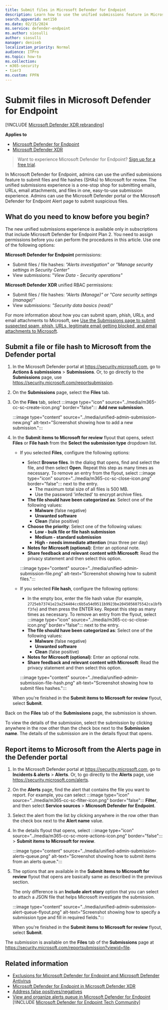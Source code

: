 ```yaml
---
title: Submit files in Microsoft Defender for Endpoint
description: Learn how to use the unified submissions feature in Microsoft Defender XDR to submit suspicious emails, URLs, email attachments, and files to Microsoft for scanning.
search.appverid: met150
ms.date: 02/15/2024
ms.service: defender-endpoint
ms.author: siosulli
author: siosulli
manager: deniseb
localization_priority: Normal
audience: ITPro
ms.topic: how-to
ms.collection: 
- m365-security
- tier3
ms.custom: FPFN
---
```


# Submit files in Microsoft Defender for Endpoint

[!INCLUDE [Microsoft Defender XDR rebranding](../includes/microsoft-defender.md)]

**Applies to**

- [Microsoft Defender for Endpoint](https://go.microsoft.com/fwlink/p/?linkid=2146806)
- [Microsoft Defender XDR](https://go.microsoft.com/fwlink/?linkid=2118804)

> Want to experience Microsoft Defender for Endpoint? [Sign up for a free trial](https://www.microsoft.com/microsoft-365/windows/microsoft-defender-atp?ocid=docs-wdatp-usewdatp-abovefoldlink).

In Microsoft Defender for Endpoint, admins can use the unified submissions feature to submit files and file hashes (SHAs) to Microsoft for review. The unified submissions experience is a one-stop shop for submitting emails, URLs, email attachments, and files in one, easy-to-use submission experience. Admins can use the Microsoft Defender portal or the Microsoft Defender for Endpoint Alert page to submit suspicious files.

## What do you need to know before you begin?

The new unified submissions experience is available only in subscriptions that include Microsoft Defender for Endpoint Plan 2.
You need to assign permissions before you can perform the procedures in this article. Use one of the following options:

**Microsoft Defender for Endpoint** permissions:
 - Submit files / file hashes: _"Alerts investigation" or "Manage security settings in Security Center"_
 - View submissions: "_View Data - Security operations"_
                  
**Microsoft Defender XDR** unified RBAC permissions:
 - Submit files / file hashes: *"Alerts (Manage)" or "Core security settings (manage)"*
 - View submissions: _"Security data basics (read)"_
                        
For more information about how you can submit spam, phish, URLs, and email attachments to Microsoft, see [Use the Submissions page to submit suspected spam, phish, URLs, legitimate email getting blocked, and email attachments to Microsoft](../defender-office-365/submissions-admin.md).

## Submit a file or file hash to Microsoft from the Defender portal

1. In the Microsoft Defender portal at <https://security.microsoft.com>, go to **Actions & submissions** \> **Submissions**. Or, to go directly to the **Submissions** page, use <https://security.microsoft.com/reportsubmission>.

2. On the **Submissions** page, select the **Files** tab.

3. On the **Files** tab, select :::image type="icon" source="../media/m365-cc-sc-create-icon.png" border="false"::: **Add new submission**.

   :::image type="content" source="../media/unified-admin-submission-new.png" alt-text="Screenshot showing how to add a new submission.":::

2. In the **Submit items to Microsoft for review** flyout that opens, select **Files** or **File hash** from the **Select the submission type** dropdown list.

   - If you selected **Files**, configure the following options:
     - Select **Browse files**. In the dialog that opens, find and select the file, and then select **Open**. Repeat this step as many times as necessary. To remove an entry from the flyout, select :::image type="icon" source="../media/m365-cc-sc-close-icon.png" border="false"::: next to the entry.
       - The maximum total size of all files is 500 MB.
       - Use the password 'infected' to encrypt archive files.
     - **The file should have been categorized as**: Select one of the following values:
       - **Malware** (false negative)
       - **Unwanted software**
       - **Clean** (false positive)
     - **Choose the priority**: Select one of the following values:
       - **Low - bulk file or file hash submission**
       - **Medium - standard submission**
       - **High - needs immediate attention** (max three per day)
     - **Notes for Microsoft (optional)**: Enter an optional note.
     - **Share feedback and relevant content with Microsoft**: Read the privacy statement and then select this option.

     :::image type="content" source="../media/unified-admin-submission-file.png" alt-text="Screenshot showing how to submit files.":::

   - If you selected **File hash**, configure the following options:
     - In the empty box, enter the file hash value (for example, `2725eb73741e23a254404cc6b5a54d9511b9923be2045056075542ca1bfbf3fe`) and then press the ENTER key. Repeat this step as many times as necessary. To remove an entry from the flyout, select :::image type="icon" source="../media/m365-cc-sc-close-icon.png" border="false"::: next to the entry.
     - **The file should have been categorized as**: Select one of the following values:
       - **Malware** (false negative)
       - **Unwanted software**
       - **Clean** (false positive)
     - **Notes for Microsoft (optional)**: Enter an optional note.
     - **Share feedback and relevant content with Microsoft**: Read the privacy statement and then select this option.

     :::image type="content" source="../media/unified-admin-submission-file-hash.png" alt-text="Screenshot showing how to submit files hashes.":::

   When you're finished in the **Submit items to Microsoft for review** flyout, select **Submit**.

Back on the **Files** tab of the **Submissions** page, the submission is shown.

To view the details of the submission, select the submission by clicking anywhere in the row other than the check box next to the **Submission name**. The details of the submission are in the details flyout that opens.

## Report items to Microsoft from the Alerts page in the Defender portal

1. In the Microsoft Defender portal at <https://security.microsoft.com>, go to **Incidents & alerts** \> **Alerts**. Or, to go directly to the **Alerts** page, use <https://security.microsoft.com/alerts>.

2. On the **Alerts** page, find the alert that contains the file you want to report. For example, you can select :::image type="icon" source="../media/m365-cc-sc-filter-icon.png" border="false"::: **Filter**, and then select **Service sources** \> **Microsoft Defender for Endpoint**.

3. Select the alert from the list by clicking anywhere in the row other than the check box next to the **Alert name** value.

4. In the details flyout that opens, select :::image type="icon" source="../media/m365-cc-sc-more-actions-icon.png" border="false"::: \> **Submit items to Microsoft for review**.

   :::image type="content" source="../media/unified-admin-submission-alerts-queue.png" alt-text="Screenshot showing how to submit items from an alerts queue.":::

5. The options that are available in the **Submit items to Microsoft for review** flyout that opens are basically same as described in the previous section.

   The only difference is an **Include alert story** option that you can select to attach a JSON file that helps Microsoft investigate the submission.

   :::image type="content" source="../media/unified-admin-submission-alert-queue-flyout.png" alt-text="Screenshot showing how to specify a submission type and fill in required fields.":::

   When you're finished in the **Submit items to Microsoft for review** flyout, select **Submit**.

The submission is available on the **Files** tab of the **Submissions** page at <https://security.microsoft.com/reportsubmission?viewid=file>.

## Related information

- [Exclusions for Microsoft Defender for Endpoint and Microsoft Defender Antivirus](defender-endpoint-antivirus-exclusions.md)
- [Microsoft Defender for Endpoint in Microsoft Defender XDR](../defender/microsoft-365-security-center-mde.md)
- [Address false positives/negatives](defender-endpoint-false-positives-negatives.md)
- [View and organize alerts queue in Microsoft Defender for Endpoint](alerts-queue.md)
[!INCLUDE [Microsoft Defender for Endpoint Tech Community](../includes/defender-mde-techcommunity.md)]
